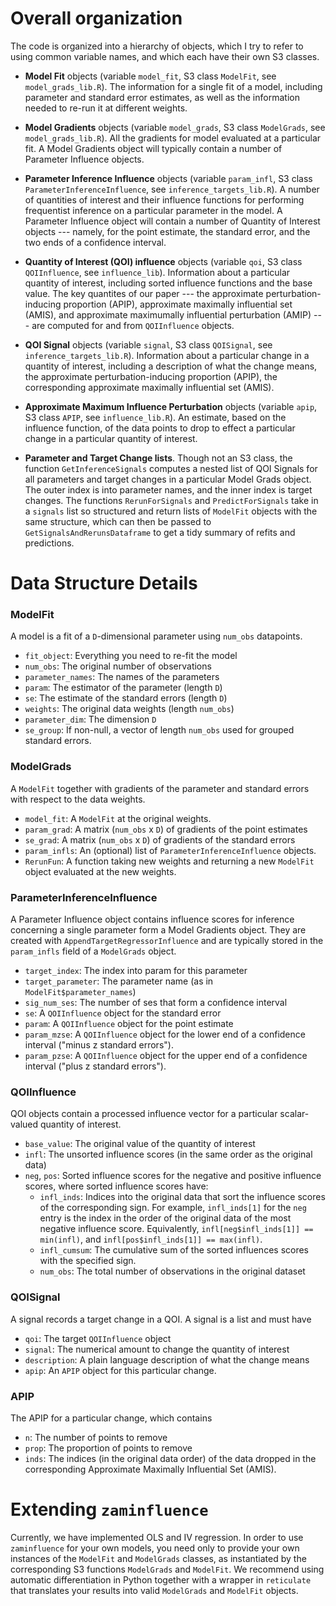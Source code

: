
# Overall organization

The code is organized into a hierarchy of objects, which I try to refer
to using common variable names, and which each have their own S3 classes.

- **Model Fit** objects
(variable `model_fit`, S3 class `ModelFit`,
see `model_grads_lib.R`).
The information for a single fit of a model, including parameter and
standard error estimates, as well as the information
needed to re-run it at different weights.

- **Model Gradients** objects
(variable `model_grads`, S3 class `ModelGrads`, see `model_grads_lib.R`).
All the gradients for model evaluated at a particular fit.
A Model Gradients object will typically
contain a number of Parameter Influence objects.

- **Parameter Inference Influence**  objects
(variable `param_infl`, S3 class `ParameterInferenceInfluence`,
see `inference_targets_lib.R`).
A number of quantities of interest and their
influence functions for performing frequentist inference on a particular
parameter in the model. A Parameter Influence object will contain a number of
Quantity of Interest objects --- namely, for the point estimate, the
standard error, and the two ends of a
confidence interval.

- **Quantity of Interest (QOI) influence** objects
(variable `qoi`, S3 class `QOIInfluence`, see `influence_lib`).
Information about a
particular quantity of interest, including sorted influence functions and
the base value.  The key quantites of our paper --- the approximate
perturbation-inducing proportion (APIP), approximate maximally influential
set (AMIS), and approximate maximumally influential perturbation (AMIP) ---
are computed for and from `QOIInfluence` objects.

- **QOI Signal** objects
(variable `signal`, S3 class `QOISignal`, see `inference_targets_lib.R`).
Information about a particular change in a quantity of interest,
including a description of what the change means, the approximate
perturbation-inducing proportion
(APIP), the corresponding approximate maximally influential set (AMIS).

- **Approximate Maximum Influence Perturbation** objects
(variable `apip`, S3 class `APIP`, see `influence_lib.R`).  An estimate,
based on the influence function, of the data points to drop to effect a
particular change in a particular quantity of interest.

- **Parameter and Target Change lists**.  Though not an S3 class, the
function `GetInferenceSignals` computes a nested list of QOI Signals
for all parameters and target changes in a particular Model Grads object.
The outer index is into parameter names, and the inner index is target
changes.  The functions `RerunForSignals` and `PredictForSignals` take
in a `signals` list so structured and return lists of `ModelFit` objects
with the same structure, which can then be passed to
`GetSignalsAndRerunsDataframe` to get a tidy summary of refits and predictions.


# Data Structure Details

### ModelFit

A model is a fit of a `D`-dimensional parameter using `num_obs` datapoints.
- `fit_object`:          Everything you need to re-fit the model
- `num_obs`:      The original number of observations
- `parameter_names`:    The names of the parameters
- `param`:   The estimator of the parameter (length `D`)
- `se`:      The estimate of the standard errors (length `D`)
- `weights`:    The original data weights (length `num_obs`)
- `parameter_dim`:    The dimension `D`
- `se_group`: If non-null, a vector of length `num_obs` used for grouped
standard errors.

### ModelGrads

A `ModelFit` together with gradients of the parameter and standard errors
with respect to the data weights.
- `model_fit`:  A `ModelFit` at the original weights.
- `param_grad`:  A matrix (`num_obs` x `D`) of gradients of the point estimates
- `se_grad`:    A matrix (`num_obs` x `D`) of gradients of the standard errors
- `param_infls`:  An (optional) list of `ParameterInferenceInfluence` objects.
- `RerunFun`:  A function taking new weights and returning a new `ModelFit`
object evaluated at the new weights.

### ParameterInferenceInfluence

A Parameter Influence object contains influence scores for inference concerning
a single parameter form a Model Gradients object.  They are
created with `AppendTargetRegressorInfluence` and are typically stored in
the `param_infls` field of a `ModelGrads` object.
- `target_index`:   The index into param for this parameter
- `target_parameter`:   The  parameter name (as in `ModelFit$parameter_names`)
- `sig_num_ses`:    The number of ses that form a confidence interval
- `se`: A `QOIInfluence` object for the standard error
- `param`:  A  `QOIInfluence` object for the point estimate
- `param_mzse`:  A  `QOIInfluence` object for the lower end of a confidence
interval ("minus z standard errors").
- `param_pzse`:  A  `QOIInfluence` object for the upper end of a confidence
interval ("plus z standard errors").

### QOIInfluence

QOI objects contain a processed influence vector for a particular scalar-valued
quantity of interest.
- `base_value`:     The original value of the quantity of interest
- `infl`: The unsorted influence scores (in the same order as the original data)
- `neg`, `pos`:       Sorted influence scores for the negative and positive
influence scores, where sorted influence scores have:
  - `infl_inds`:      Indices into the original data that sort the influence
scores of the corresponding sign.  For example, `infl_inds[1]`
for the `neg` entry is the index in the order of the original
data of the most negative influence score.  Equivalently,
`infl[neg$infl_inds[1]] == min(infl)`, and
`infl[pos$infl_inds[1]] == max(infl)`.
  - `infl_cumsum`:    The cumulative sum of the sorted influences scores with
the specified sign.
  - `num_obs`:   The total number of observations in the original dataset

### QOISignal

A signal records a target change in a QOI.  A signal is a list and must have
- `qoi`:         The target `QOIInfluence` object
- `signal`:         The numerical amount to change the quantity of interest
- `description`:    A plain language description of what the change means
- `apip`:    An `APIP` object for this particular change.

### APIP
The APIP for a particular change, which contains
- `n`: The number of points to remove
- `prop`: The proportion of points to remove
- `inds`: The indices (in the original data order) of the data dropped in
the corresponding Approximate Maximally Influential Set (AMIS).


# Extending `zaminfluence`

Currently, we have implemented OLS and IV regression.
In order to use `zaminfluence` for your own models, you need only to
provide your own instances of the `ModelFit` and `ModelGrads` classes,
as instantiated by the corresponding S3 functions `ModelGrads` and `ModelFit`.
We recommend using automatic differentiation in Python together with a
wrapper in `reticulate` that translates your results into valid
`ModelGrads` and `ModelFit` objects.  
